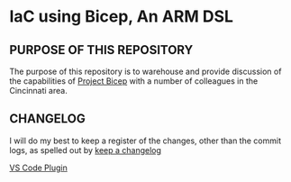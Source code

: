 # IaC using Bicep, An ARM DSL

## PURPOSE OF THIS REPOSITORY
The purpose of this repository is to warehouse and provide discussion of the capabilities of [Project Bicep](https://github.com/Azure/bicep) with a number of colleagues in the Cincinnati area.

## CHANGELOG
I will do my best to keep a register of the changes, other than the commit logs, as spelled out by [keep a changelog](https://keepachangelog.com/en/1.0.0/)


[VS Code Plugin](https://marketplace.visualstudio.com/items?itemName=ms-azuretools.vscode-bicep)
